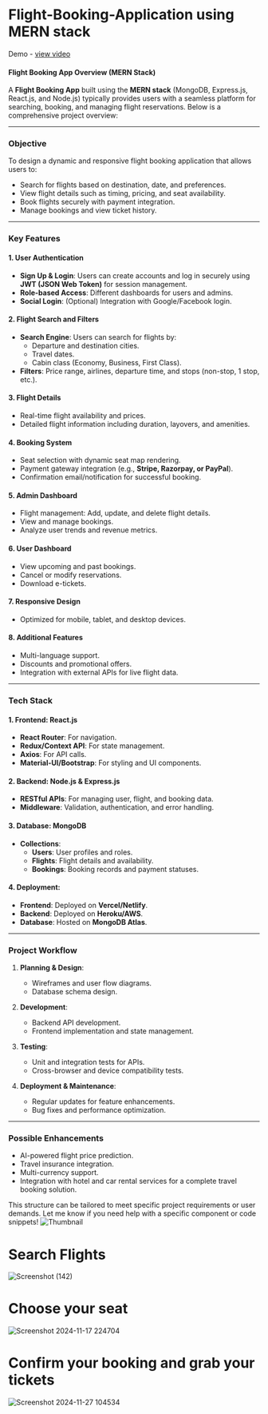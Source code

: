 # Flight-Booking-Application using MERN stack
Demo - <a href="https://drive.google.com/file/d/1FEt217XAzGkhIPou8aNikEvLHj8U7XPO/view?usp=sharing">view video</a>
#### **Flight Booking App Overview (MERN Stack)**

A **Flight Booking App** built using the **MERN stack** (MongoDB, Express.js, React.js, and Node.js) typically provides users with a seamless platform for searching, booking, and managing flight reservations. Below is a comprehensive project overview:

---

### **Objective**
To design a dynamic and responsive flight booking application that allows users to:
- Search for flights based on destination, date, and preferences.
- View flight details such as timing, pricing, and seat availability.
- Book flights securely with payment integration.
- Manage bookings and view ticket history.

---

### **Key Features**
#### 1. **User Authentication**
   - **Sign Up & Login**: Users can create accounts and log in securely using **JWT (JSON Web Token)** for session management.
   - **Role-based Access**: Different dashboards for users and admins.
   - **Social Login**: (Optional) Integration with Google/Facebook login.

#### 2. **Flight Search and Filters**
   - **Search Engine**: Users can search for flights by:
     - Departure and destination cities.
     - Travel dates.
     - Cabin class (Economy, Business, First Class).
   - **Filters**: Price range, airlines, departure time, and stops (non-stop, 1 stop, etc.).

#### 3. **Flight Details**
   - Real-time flight availability and prices.
   - Detailed flight information including duration, layovers, and amenities.

#### 4. **Booking System**
   - Seat selection with dynamic seat map rendering.
   - Payment gateway integration (e.g., **Stripe, Razorpay, or PayPal**).
   - Confirmation email/notification for successful booking.

#### 5. **Admin Dashboard**
   - Flight management: Add, update, and delete flight details.
   - View and manage bookings.
   - Analyze user trends and revenue metrics.

#### 6. **User Dashboard**
   - View upcoming and past bookings.
   - Cancel or modify reservations.
   - Download e-tickets.

#### 7. **Responsive Design**
   - Optimized for mobile, tablet, and desktop devices.

#### 8. **Additional Features**
   - Multi-language support.
   - Discounts and promotional offers.
   - Integration with external APIs for live flight data.

---

### **Tech Stack**
#### 1. **Frontend**: React.js
   - **React Router**: For navigation.
   - **Redux/Context API**: For state management.
   - **Axios**: For API calls.
   - **Material-UI/Bootstrap**: For styling and UI components.

#### 2. **Backend**: Node.js & Express.js
   - **RESTful APIs**: For managing user, flight, and booking data.
   - **Middleware**: Validation, authentication, and error handling.

#### 3. **Database**: MongoDB
   - **Collections**:
     - **Users**: User profiles and roles.
     - **Flights**: Flight details and availability.
     - **Bookings**: Booking records and payment statuses.

#### 4. **Deployment**:
   - **Frontend**: Deployed on **Vercel/Netlify**.
   - **Backend**: Deployed on **Heroku/AWS**.
   - **Database**: Hosted on **MongoDB Atlas**.

---

### **Project Workflow**
1. **Planning & Design**:
   - Wireframes and user flow diagrams.
   - Database schema design.

2. **Development**:
   - Backend API development.
   - Frontend implementation and state management.

3. **Testing**:
   - Unit and integration tests for APIs.
   - Cross-browser and device compatibility tests.

4. **Deployment & Maintenance**:
   - Regular updates for feature enhancements.
   - Bug fixes and performance optimization.

---

### **Possible Enhancements**
- AI-powered flight price prediction.
- Travel insurance integration.
- Multi-currency support.
- Integration with hotel and car rental services for a complete travel booking solution.

This structure can be tailored to meet specific project requirements or user demands. Let me know if you need help with a specific component or code snippets!
![Thumbnail](https://github.com/user-attachments/assets/7bda8273-6bb1-4715-af6f-7c8358b38997)
# Search Flights
![Screenshot (142)](https://github.com/user-attachments/assets/93bc7453-879c-444c-b4fd-2b6fe1975c1e)
# Choose your seat
![Screenshot 2024-11-17 224704](https://github.com/user-attachments/assets/efd6e732-d433-47cb-892b-42f8379b4643)
# Confirm your booking and grab your tickets
![Screenshot 2024-11-27 104534](https://github.com/user-attachments/assets/2d79acf4-c9c9-48e0-ac28-ddb60984c692)



